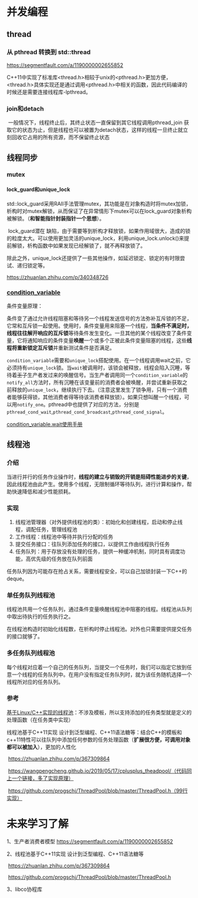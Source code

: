 # 并发编程

## thread

### 从 pthread 转换到 std::thread

https://segmentfault.com/a/1190000002655852

​	C++11中实现了标准库<thread.h>相较于unix的<pthread.h>更加方便，<thread.h>具体实现还是通过调用<pthread.h>中相关的函数，因此代码编译的时候还是需要连接线程库-lpthread。



### join和detach

​	一般情况下，线程终止后，其终止状态一直保留到其它线程调用pthread_join 获取它的状态为止，但是线程也可以被置为detach状态，这样的线程一旦终止就立刻回收它占用的所有资源，而不保留终止状态



## 线程同步

### mutex

#### lock_guard和unique_lock

​	std::lock_guard采用RAII手法管理mutex，其功能是在对象构造时将mutex加锁，析构时对mutex解锁，从而保证了在异常情形下mutex可以在lock_guard对象析构被解锁。（**和智能指针封装指针一个思想**）。

​	lock_guard潜在 缺陷，由于需要等到析构才释放锁，如果作用域很大，造成的锁的粒度太大。可以使用更加灵活的unique_lock，利用unique_lock.unlock()来提前解锁，析构函数中如果发现已经解锁了，就不再释放锁了。

​	除此之外，unique_lock还提供了一些其他操作，如延迟锁定、锁定的有时限尝试、递归锁定等。

https://zhuanlan.zhihu.com/p/340348726



### [condition_variable](https://zh.cppreference.com/w/cpp/thread/condition_variable)

条件变量原理：

​	条件变了通过允许线程阻塞和等待另一个线程发送信号的方法弥补互斥锁的不足，它常和互斥锁一起使用。使用时，条件变量用来阻塞一个线程，**当条件不满足时，线程往往解开响应的互斥锁**等待条件发生变化。一旦其他的某个线程改变了条件变量，它将通知响应的条件变量**唤醒**一个或多个正被此条件变量阻塞的线程，这些**线程将重新锁定互斥锁**并重新测试条件是否满足。

​	`condition_variable`需要和`unique_lock`搭配使用。在一个线程调用wait之前，它必须持有`unique_lock`锁。当`wait`被调用时，该锁会被释放，线程会陷入沉睡，等待着~~王子~~生产者发过来的唤醒信号。当生产者调用同一个`condition_variable`的`notify_all`方法时，所有沉睡在该变量前的消费者会被唤醒，并尝试重新获取之前释放的`unique_lock`，继续执行下去。（注意这里发生了锁争用，只有一个消费者能够获得锁，其他消费者得等待该消费者释放锁）。如果只想叫醒一个线程，可以用`notify_one`。pthread中也提供了对应的方法，分别是`pthread_cond_wait`,`pthread_cond_broadcast`,`pthread_cond_signal`。



[condition_variable.wait使用手册](https://zh.cppreference.com/w/cpp/thread/condition_variable/wait)



## 线程池

### 介绍

​	当进行并行的任务作业操作时，**线程的建立与销毁的开销是阻碍性能进步的关键**，因此线程池由此产生。使用多个线程，无限制循环等待队列，进行计算和操作，帮助快速降低和减少性能损耗。



### 实现

1. 线程池管理器（对外提供线程池的类）：初始化和创建线程，启动和停止线程，调配任务，管理线程池
2. 工作线程：线程池中等待并执行分配的任务
3. 提交任务接口：往队列添加任务的接口，以提供工作由线程执行任务
4. 任务队列：用于存放没有处理的任务，提供一种缓冲机制，同时具有调度功能，高优先级的任务放在队列前面

任务队列因为可能存在抢占关系，需要线程安全，可以自己加锁封装一下C++的deque。



### 单任务队列线程池

​	线程池共用一个任务队列，通过条件变量唤醒线程池中阻塞的线程。线程池从队列中取出待执行的任务执行之。

​	在线程池构造时初始化线程数，在析构时停止线程池。对外也只需要提供提交任务的接口就够了。



### 多任务队列线程池

​	每个线程对应着一个自己的任务队列，当提交一个任务时，我们可以指定它放到任意一个线程的任务队列中。在用户没有指定任务队列时，就为该任务随机选择一个线程所对应的任务队列。



### 参考

[基于Linux/C++实现的线程池](https://zh.cppreference.com/w/cpp/utility/functional/ref)：不涉及模板，所以支持添加的任务类型就是定义的处理函数（在任务类中实现）

线程池基于C++11实现 设计到泛型编程、C++11语法糖等：结合C++的模板和c++11特性可以往队列中添加任何参数的任务处理函数（**扩展很方便，可调用对象都可以被加入**），更加的人性化

​	https://zhuanlan.zhihu.com/p/367309864

​	https://wangpengcheng.github.io/2019/05/17/cplusplus_theadpool/（代码同上一个链接，多了实现原理）

​	https://github.com/progschj/ThreadPool/blob/master/ThreadPool.h（99行实现）



# 未来学习了解

1、生产者消费者模型	https://segmentfault.com/a/1190000002655852

2、线程池基于C++11实现 设计到泛型编程、C++11语法糖等

​	https://zhuanlan.zhihu.com/p/367309864

​	https://github.com/progschj/ThreadPool/blob/master/ThreadPool.h

3、libco协程库